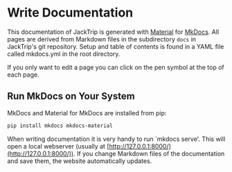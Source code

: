# Write Documentation

This documentation of JackTrip is generated with [Material](https://squidfunk.github.io/mkdocs-material/)
for [MkDocs](https://www.mkdocs.org/). All pages are derived from Markdown files in the subdirectory `docs`
in JackTrip's git repository. Setup and table of contents is found in a YAML file called mkdocs.yml in
the root directory.

If you only want to edit a page you can click on the pen symbol at the top of each page.

## Run MkDocs on Your System

MkDocs and Material for MkDocs are installed from pip:
```bash
pip install mkdocs mkdocs-material
``` 

When writing documentation it is very handy to run `mkdocs serve'. This will open
a local webserver (usually at [http://127.0.0.1:8000/](http://127.0.0.1:8000/)).
If you change Markdown files of the documentation and save them, the website automatically
updates. 
